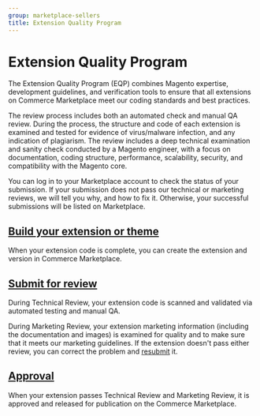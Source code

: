 ```yaml
---
group: marketplace-sellers
title: Extension Quality Program
---
```


# Extension Quality Program

The Extension Quality Program (EQP) combines Magento expertise, development guidelines, and verification tools to ensure that all extensions on Commerce Marketplace meet our coding standards and best practices.

The review process includes both an automated check and manual QA review. During the process, the structure and code of each extension is examined and tested for evidence of virus/malware infection, and any indication of plagiarism. The review includes a deep technical examination and sanity check conducted by a Magento engineer, with a focus on documentation, coding structure, performance, scalability, security, and compatibility with the Magento core.

You can log in to your Marketplace account to check the status of your submission. If your submission does not pass our technical or marketing reviews, we will tell you why, and how to fix it. Otherwise, your successful submissions will be listed on Marketplace.

## [Build your extension or theme](extension-create.md)

When your extension code is complete, you can create the extension and version in Commerce Marketplace.

## [Submit for review](submit-for-review.md)

During Technical Review, your extension code is scanned and validated via automated testing and manual QA.

During Marketing Review, your extension marketing information (including the documentation and images) is examined for quality and to make sure that it meets our marketing guidelines.
If the extension doesn\'t pass either review, you can correct the problem and [resubmit](extension-resubmit.md) it.

## [Approval](sales.md)

When your extension passes Technical Review and Marketing Review, it is approved and released for publication on the Commerce Marketplace.
